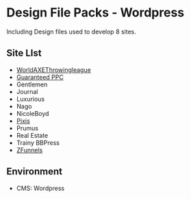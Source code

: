 Design File Packs - Wordpress
===================================

Including Design files used to develop 8 sites.

Site LIst
----------------------

- [WorldAXEThrowingleague](https://worldaxethrowingleague.com/)
- [Guaranteed PPC](https://guaranteedppc.com/)
- Gentlemen
- Journal
- Luxurious
- Nago
- NicoleBoyd
- [Pixis](https://pixis.co)
- Prumus
- Real Estate
- Trainy BBPress
- [ZFunnels](https://zfunnels.com/funnel-creation/)

## Environment
- CMS: Wordpress
